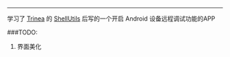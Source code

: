 ---
学习了 [Trinea][blog] 的 [ShellUtils][github] 后写的一个开启 Android 设备远程调试功能的APP


###TODO:
1. 界面美化

[github]:https://github.com/Trinea/android-common/blob/master/src/cn/trinea/android/common/util/ShellUtils.java
[blog]:http://www.trinea.cn/android/android-java-execute-shell-commands/
